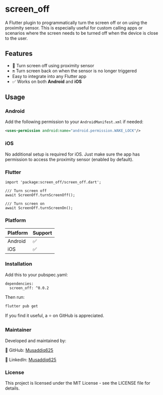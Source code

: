 # screen_off

A Flutter plugin to programmatically turn the screen off or on using the proximity sensor. This is especially useful for custom calling apps or scenarios where the screen needs to be turned off when the device is close to the user.

## Features

- 📴 Turn screen off using proximity sensor
- 🔛 Turn screen back on when the sensor is no longer triggered
- Easy to integrate into any Flutter app
- ✅ Works on both **Android** and **iOS**

## Usage

### Android

Add the following permission to your `AndroidManifest.xml` if needed:

```xml
<uses-permission android:name="android.permission.WAKE_LOCK"/>
```
### iOS
No additional setup is required for iOS. Just make sure the app has permission to access the proximity sensor (enabled by default).

### Flutter
```
import 'package:screen_off/screen_off.dart';

/// Turn screen off
await ScreenOff.turnScreenOff();

/// Turn screen on
await ScreenOff.turnScreenOn();
```
### Platform
| Platform | Support |
|----------|---------|
| Android  | ✅      |
| iOS      | ✅      |

### Installation
Add this to your pubspec.yaml:
```
dependencies:
  screen_off: ^0.0.2
```
Then run:
```
flutter pub get
```


If you find it useful, a ⭐ on GitHub is appreciated.

### Maintainer
Developed and maintained by:

🔗 GitHub: <u>[Musaddiq625](https://github.com/musaddiq625)</u>

🔗 LinkedIn: <u>[Musaddiq625](https://linkedin.com/in/musaddiq625)</u>


### License
This project is licensed under the MIT License - see the LICENSE file for details.